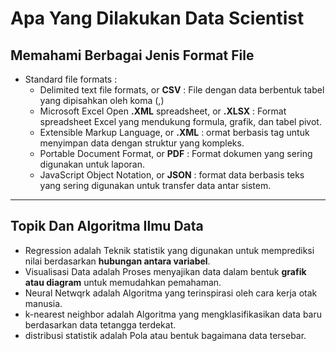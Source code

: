 # Apa Yang Dilakukan **Data Scientist**

## Memahami Berbagai Jenis Format File
* Standard file formats :
  * Delimited text file formats, or **CSV** : File dengan data berbentuk tabel yang dipisahkan oleh koma (,)
  * Microsoft Excel Open **.XML** spreadsheet, or **.XLSX** : Format spreadsheet Excel yang mendukung formula, grafik, dan tabel pivot.
  * Extensible Markup Language, or **.XML** : ormat berbasis tag untuk menyimpan data dengan struktur yang kompleks.
  * Portable Document Format, or **PDF** : Format dokumen yang sering digunakan untuk laporan.
  * JavaScript Object Notation, or **JSON** : format data berbasis teks yang sering digunakan untuk transfer data antar sistem.

---

## Topik Dan Algoritma Ilmu Data
- Regression adalah Teknik statistik yang digunakan untuk memprediksi nilai berdasarkan **hubungan antara variabel**.
- Visualisasi Data adalah Proses menyajikan data dalam bentuk **grafik atau diagram** untuk memudahkan pemahaman.
- Neural Netwqrk adalah Algoritma yang terinspirasi oleh cara kerja otak manusia.
- k-nearest neighbor adalah Algoritma yang mengklasifikasikan data baru berdasarkan data tetangga terdekat.
- distribusi statistik adalah Pola atau bentuk bagaimana data tersebar.
